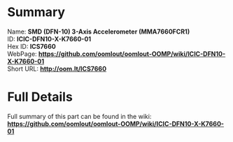 
Summary
=================
  
Name: __SMD (DFN-10) 3-Axis Accelerometer (MMA7660FCR1)__    
ID: __ICIC-DFN10-X-K7660-01__   
Hex ID: __ICS7660__   
WebPage: __https://github.com/oomlout/oomlout-OOMP/wiki/ICIC-DFN10-X-K7660-01__   
Short URL: __http://oom.lt/ICS7660__   

Full Details
==========================
Full summary of this part can be found in the wiki:   
__https://github.com/oomlout/oomlout-OOMP/wiki/ICIC-DFN10-X-K7660-01__    


